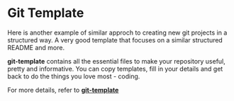 # Git Template

Here is another example of similar approch to creating new git projects in a structured way.  A very good template that focuses on a similar structured README and more.

**git-template** contains all the essential files to make your repository useful, pretty and informative. You can copy templates, fill in your details and get back to do the things you love most - coding. 

For more details, refer to **[git-template](https://github.com/nqtronix/git-template)**

